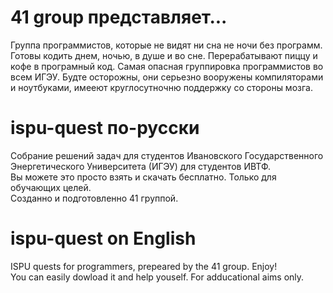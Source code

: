 41 group представляет...
=========
Группа программистов, которые не видят ни сна не ночи без программ. Готовы кодить днем, ночью, в душе и во сне. Перерабатывают пиццу и кофе в програмный код. Самая опасная группировка программистов во всем ИГЭУ. Будте осторожны, они серьезно вооружены компиляторами и ноутбуками, имееют круглосутночню поддержку со стороны мозга.


ispu-quest по-русски
==========
Собрание решений задач для студентов Ивановского Государственного Энергетического Университета (ИГЭУ) для студентов ИВТФ.    
Вы можете это просто взять и скачать бесплатно. Только для обучающих целей.   
Созданно и подготовленно 41 группой.


ispu-quest on English
==========

ISPU quests for programmers, prepeared by the 41 group. Enjoy!    
You can easily dowload it and help youself. For adducational aims only.
